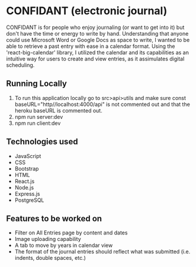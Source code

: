 # CONFIDANT (electronic journal)
CONFIDANT is for people who enjoy journaling (or want to get into it) but don't have the time or energy to write by hand. Understanding that anyone could use Microsoft Word or Google Docs as space to write, I wanted to be able to retrieve a past entry with ease in a calendar format. Using the 'react-big-calendar' library, I utilized the calendar and its capabilities as an intuitive way for users to create and view entries, as it assimulates digital scheduling.

## Running Locally
1. To run this application locally go to src>api>utils and make sure const baseURL="http//localhost:4000/api" is not commented out and that the heroku baseURL is commented out.
2. npm run server:dev
3. npm run client:dev

## Technologies used
- JavaScript
- CSS
- Bootstrap
- HTML
- React.js
- Node.js
- Express.js 
- PostgreSQL

## Features to be worked on
- Filter on All Entries page by content and dates
- Image uploading capability
- A tab to move by years in calendar view
- The format of the journal entries should reflect what was submitted (i.e. indents, double spaces, etc.)
